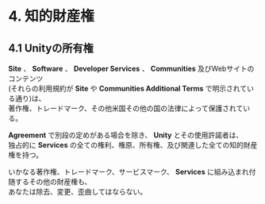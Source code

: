 # 4. 知的財産権  
## 4.1 Unityの所有権  
**Site** 、 **Software** 、 **Developer Services** 、 **Communities** 及びWebサイトのコンテンツ  
(それらの利用規約が **Site** や **Communities Additional Terms** で明示されている通り)は、  
著作権、トレードマーク、その他米国その他の国の法律によって保護されている。  

**Agreement** で別段の定めがある場合を除き、 **Unity** とその使用許諾者は、  
独占的に **Services** の全ての権利、権原、所有権、及び関連した全ての知的財産権を持つ。  

いかなる著作権、トレードマーク、サービスマーク、 **Services** に組み込まれ付随するその他の財産権も、  
あなたは除去、変更、歪曲してはならない。

